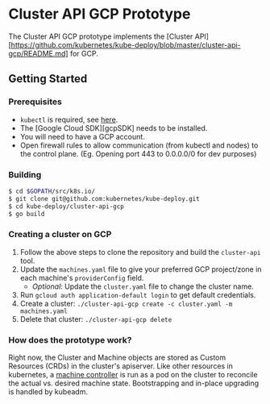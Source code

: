 # Cluster API GCP Prototype

The Cluster API GCP prototype implements the [Cluster API][https://github.com/kubernetes/kube-deploy/blob/master/cluster-api-gcp/README.md] for GCP.

## Getting Started
### Prerequisites

* `kubectl` is required, see [here](http://kubernetes.io/docs/user-guide/prereqs/).
* The [Google Cloud SDK][gcpSDK] needs to be installed.
* You will need to have a GCP account.
* Open firewall rules to allow communication (from kubectl and nodes) to the control plane. (Eg. Opening port 443 to 0.0.0.0/0 for dev purposes)

### Building

```bash
$ cd $GOPATH/src/k8s.io/
$ git clone git@github.com:kubernetes/kube-deploy.git
$ cd kube-deploy/cluster-api-gcp
$ go build
```

### Creating a cluster on GCP

1. Follow the above steps to clone the repository and build the `cluster-api` tool.
2. Update the `machines.yaml` file to give your preferred GCP project/zone in
each machine's `providerConfig` field.
   - *Optional*: Update the `cluster.yaml` file to change the cluster name.
3. Run `gcloud auth application-default login` to get default credentials.
4. Create a cluster: `./cluster-api-gcp create -c cluster.yaml -m machines.yaml`
5. Delete that cluster: `./cluster-api-gcp delete`

### How does the prototype work?

Right now, the Cluster and Machine objects are stored as Custom Resources (CRDs)
in the cluster's apiserver.  Like other resources in kubernetes, a [machine
controller](machine-controller/README.md) is run as a pod on the cluster to
reconcile the actual vs. desired machine state. Bootstrapping and in-place
upgrading is handled by kubeadm.